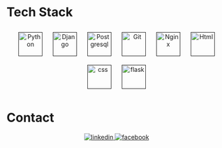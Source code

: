 

# Tech Stack

<div align="center">  
<a href="" title=""><img style="margin: 10px" src="https://github.com/get-icon/geticon/raw/master/icons/python.svg" alt="Python"  width="55px" height="55px"></a>
<a href="" title=""><img style="margin: 10px" src="https://github.com/get-icon/geticon/raw/master/icons/django.svg" alt="Django" width="55px" height="55px"></a>
<a href="" title=""><img style="margin: 10px" src="https://github.com/get-icon/geticon/raw/master/icons/postgresql.svg" alt="Postgresql" width="55px" height="55px"></a>
<a href="" title=""><img style="margin: 10px" src="https://github.com/get-icon/geticon/raw/master/icons/git.svg" alt="Git" width="55px" height="55px"></a>
<a href="" title=""><img style="margin: 10px" src="https://github.com/get-icon/geticon/raw/master/icons/nginx.svg" alt="Nginx" width="55px" height="55px"></a>
<a href="" title=""><img style="margin: 10px" src="https://github.com/get-icon/geticon/raw/master/icons/html-5.svg" alt="Html" width="55px" height="55px"></a>
<a href="" title=""><img style="margin: 10px" src="https://github.com/get-icon/geticon/raw/master/icons/css-3.svg" alt="css" width="55px" height="55px"></a>
<a href="" title=""><img style="margin: 10px" src="https://github.com/get-icon/geticon/raw/master/icons/flask.svg" alt="flask" width="55px" height="55px"></a>
</div>


# Contact
<div align="center">  
<a href="https://linkedin.com/in/wiktorbozek" target="_blank">
<img src=https://img.shields.io/badge/linkedin-%231E77B5.svg?&style=for-the-badge&logo=linkedin&logoColor=white alt=linkedin style="margin-bottom: 5px;" />
</a>
<a href="https://www.facebook.com/profile.php?id=100022189037190" target="_blank">
<img src=https://img.shields.io/badge/facebook-%232E87FB.svg?&style=for-the-badge&logo=facebook&logoColor=white alt=facebook style="margin-bottom: 5px;" />
</a>
</div>


